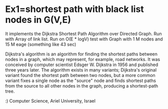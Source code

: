 
# Ex1=shortest path with black list nodes in G(V,E)

 It implements the Dijkstra Shortest Path Algorithm over Directed Graph.
 Run with Array of link list.
 Run on O(E * logV) 
 test with Graph with 1 M nodes and 15 M eage (something like 43 sec)
 
 Dijkstra's algorithm is an algorithm for finding the shortest paths between nodes in a graph, which may represent, for example, road networks. It was conceived by computer scientist Edsger W. Dijkstra in 1956 and published three years later.
The algorithm exists in many variants; Dijkstra's original variant found the shortest path between two nodes, but a more common variant fixes a single node as the "source" node and finds shortest paths from the source to all other nodes in the graph, producing a shortest-path tree.


:) 
Computer Science, Ariel University, Israel
